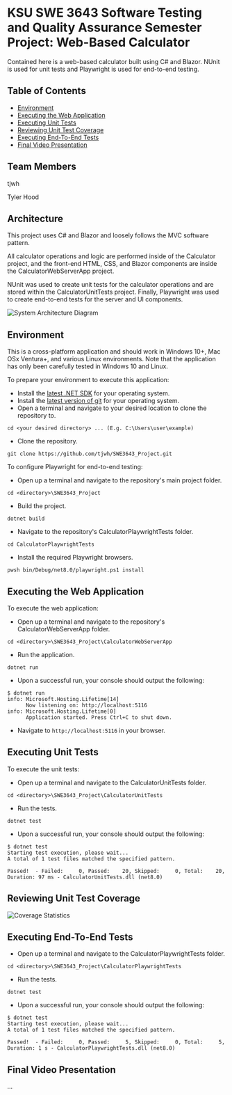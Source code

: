 # KSU SWE 3643 Software Testing and Quality Assurance Semester Project: Web-Based Calculator
Contained here is a web-based calculator built using C# and Blazor. NUnit is used for unit tests and
Playwright is used for end-to-end testing.

## Table of Contents
- [Environment](#environment)
- [Executing the Web Application](#executing-the-web-application)
- [Executing Unit Tests](#executing-unit-tests)
- [Reviewing Unit Test Coverage](#reviewing-unit-test-coverage)
- [Executing End-To-End Tests](#executing-end-to-end-tests)
- [Final Video Presentation](#final-video-presentation)

## Team Members
tjwh

Tyler Hood

## Architecture
This project uses C# and Blazor and loosely follows the MVC software pattern. 

All calculator operations and
logic are performed inside of the Calculator project, and the front-end HTML, CSS, and Blazor components are
inside the CalculatorWebServerApp project. 

NUnit was used to create unit tests for the calculator operations
and are stored within the CalculatorUnitTests project. Finally, Playwright was used to create end-to-end 
tests for the server and UI components.

![System Architecture Diagram](https://i.imgur.com/Cc82Ltk.png)

## Environment
This is a cross-platform application and should work in Windows 10+, Mac OSx Ventura+, and various Linux 
environments. Note that the application has only been carefully tested in Windows 10 and Linux.

To prepare your environment to execute this application:
* Install the [latest .NET SDK](https://dotnet.microsoft.com/en-us/download/dotnet/8.0) for your operating system.
* Install the [latest version of git](https://git-scm.com/download/win) for your operating system.
* Open a terminal and navigate to your desired location to clone the repository to.

`cd <your desired directory> ... (E.g. C:\Users\user\example)`
  
* Clone the repository.

`git clone https://github.com/tjwh/SWE3643_Project.git`

To configure Playwright for end-to-end testing:
* Open up a terminal and navigate to the repository's main project folder.

`cd <directory>\SWE3643_Project`

* Build the project.

`dotnet build`

* Navigate to the repository's CalculatorPlaywrightTests folder.

`cd CalculatorPlaywrightTests`

* Install the required Playwright browsers.

`pwsh bin/Debug/net8.0/playwright.ps1 install`

## Executing the Web Application
To execute the web application: 

* Open up a terminal and navigate to the repository's CalculatorWebServerApp folder.

`cd <directory>\SWE3643_Project\CalculatorWebServerApp`

* Run the application.

`dotnet run`

* Upon a successful run, your console should output the following:
```
$ dotnet run
info: Microsoft.Hosting.Lifetime[14]
      Now listening on: http://localhost:5116
info: Microsoft.Hosting.Lifetime[0]
      Application started. Press Ctrl+C to shut down.
```

* Navigate to `http://localhost:5116` in your browser.

## Executing Unit Tests
To execute the unit tests:

* Open up a terminal and navigate to the CalculatorUnitTests folder.

`cd <directory>\SWE3643_Project\CalculatorUnitTests`

* Run the tests.

`dotnet test`

* Upon a successful run, your console should output the following:
```
$ dotnet test
Starting test execution, please wait...
A total of 1 test files matched the specified pattern.

Passed!  - Failed:     0, Passed:    20, Skipped:     0, Total:    20,
Duration: 97 ms - CalculatorUnitTests.dll (net8.0)
```

## Reviewing Unit Test Coverage
![Coverage Statistics](https://i.imgur.com/d1CNSxQ.png)

## Executing End-To-End Tests
* Open up a terminal and navigate to the CalculatorPlaywrightTests folder.

`cd <directory>\SWE3643_Project\CalculatorPlaywrightTests`

* Run the tests.

`dotnet test`

* Upon a successful run, your console should output the following:
```
$ dotnet test
Starting test execution, please wait...
A total of 1 test files matched the specified pattern.

Passed!  - Failed:     0, Passed:     5, Skipped:     0, Total:     5,
Duration: 1 s - CalculatorPlaywrightTests.dll (net8.0)
```

## Final Video Presentation
...